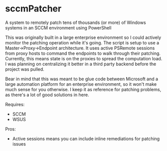 # sccmPatcher
A system to remotely patch tens of thousands (or more) of Windows systems in an SCCM environment using PowerShell

This was originally built in a large enterprise environment so I could actively monitor
the patching operation while it's going. The script is setup to use a
Master->Proxy->Endpoint architecture. It uses active PSRemote sessions from proxy hosts
to command the endpoints to walk through their patching. Currently, this means state is
on the proxies to spread the computation load. I was planning on centralizing it better
in a third party backend before the project was pulled.

Bear in mind that this was meant to be glue code between Microsoft and a large automation
platform for an enterprise environment, so it won't make much sense for you otherwise. I
keep it as reference for patching problems, as there's a lot of good solutions in here.

Requires:
* SCCM
* WSUS

Pros:
* Active sessions means you can include inline remediations for patching issues

